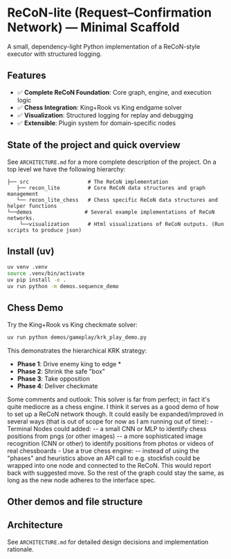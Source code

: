 # ReCoN-lite (Request–Confirmation Network) — Minimal Scaffold

A small, dependency-light Python implementation of a ReCoN-style executor with structured logging.

## Features

- ✅ **Complete ReCoN Foundation**: Core graph, engine, and execution logic
- ✅ **Chess Integration**: King+Rook vs King endgame solver
- ✅ **Visualization**: Structured logging for replay and debugging
- ✅ **Extensible**: Plugin system for domain-specific nodes


## State of the project and quick overview
See `ARCHITECTURE.md` for a more complete description of the project. 
On a top level we have the following hierarchy: 

```
├── src                   # The ReCoN implementation
   ├── recon_lite         # Core ReCoN data structures and graph management
   └── recon_lite_chess   # Chess specific ReCoN data structures and helper functions
└──demos                 # Several example implementations of ReCoN networks. 
    └──visualization      # Html visualizations of ReCoN outputs. (Run scripts to produce json)

```

## Install (uv)
```bash
uv venv .venv
source .venv/bin/activate
uv pip install -e .
uv run python -m demos.sequence_demo
```

## Chess Demo

Try the King+Rook vs King checkmate solver:

```bash
uv run python demos/gameplay/krk_play_demo.py
```

This demonstrates the hierarchical KRK strategy:
- **Phase 1**: Drive enemy king to edge \*
- **Phase 2**: Shrink the safe "box"
- **Phase 3**: Take opposition
- **Phase 4**: Deliver checkmate

Some comments and outlook:
This solver is far from perfect; in fact it's quite mediocre as a chess engine. I think it serves as a good demo of how 
to set up a ReCoN network though. It could easily be expanded/improved in several ways (that is out of scope for now as I am running out of time):
    - Terminal Nodes could added:
        -- a small CNN or MLP to identify chess positions from pngs (or other images)
        -- a more sophisticated image recognition (CNN or other) to identify positions from photos or videos of real chessboards
    - Use a true chess engine:
      -- instead of using the "phases" and heuristics above an API call to e.g. stockfish could be wrapped into one node and connected to the ReCoN. This would report back with suggested move. So the rest of the graph could stay the same, as long as the new node adheres to the interface spec. 

## Other demos and file structure

## Architecture

See `ARCHITECTURE.md` for detailed design decisions and implementation rationale.
